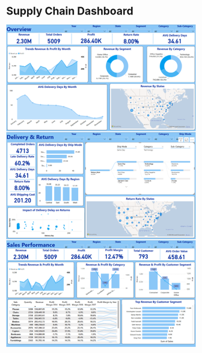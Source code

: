 # Supply Chain Dashboard

![Supply Chain Dashboard](./1.png)
![Supply Chain Dashboard](./2.png)
![Supply Chain Dashboard](./3.png)
